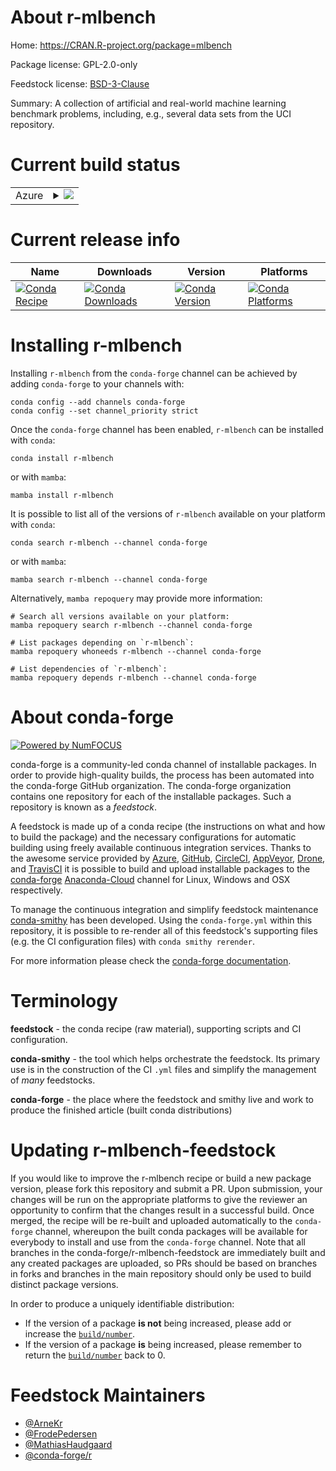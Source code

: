 About r-mlbench
===============

Home: https://CRAN.R-project.org/package=mlbench

Package license: GPL-2.0-only

Feedstock license: [BSD-3-Clause](https://github.com/conda-forge/r-mlbench-feedstock/blob/main/LICENSE.txt)

Summary: A collection of artificial and real-world machine learning benchmark problems, including, e.g., several data sets from the UCI repository.

Current build status
====================


<table>
    
  <tr>
    <td>Azure</td>
    <td>
      <details>
        <summary>
          <a href="https://dev.azure.com/conda-forge/feedstock-builds/_build/latest?definitionId=1366&branchName=main">
            <img src="https://dev.azure.com/conda-forge/feedstock-builds/_apis/build/status/r-mlbench-feedstock?branchName=main">
          </a>
        </summary>
        <table>
          <thead><tr><th>Variant</th><th>Status</th></tr></thead>
          <tbody><tr>
              <td>linux_64_r_base4.1</td>
              <td>
                <a href="https://dev.azure.com/conda-forge/feedstock-builds/_build/latest?definitionId=1366&branchName=main">
                  <img src="https://dev.azure.com/conda-forge/feedstock-builds/_apis/build/status/r-mlbench-feedstock?branchName=main&jobName=linux&configuration=linux_64_r_base4.1" alt="variant">
                </a>
              </td>
            </tr><tr>
              <td>linux_64_r_base4.2</td>
              <td>
                <a href="https://dev.azure.com/conda-forge/feedstock-builds/_build/latest?definitionId=1366&branchName=main">
                  <img src="https://dev.azure.com/conda-forge/feedstock-builds/_apis/build/status/r-mlbench-feedstock?branchName=main&jobName=linux&configuration=linux_64_r_base4.2" alt="variant">
                </a>
              </td>
            </tr><tr>
              <td>osx_64_r_base4.1</td>
              <td>
                <a href="https://dev.azure.com/conda-forge/feedstock-builds/_build/latest?definitionId=1366&branchName=main">
                  <img src="https://dev.azure.com/conda-forge/feedstock-builds/_apis/build/status/r-mlbench-feedstock?branchName=main&jobName=osx&configuration=osx_64_r_base4.1" alt="variant">
                </a>
              </td>
            </tr><tr>
              <td>osx_64_r_base4.2</td>
              <td>
                <a href="https://dev.azure.com/conda-forge/feedstock-builds/_build/latest?definitionId=1366&branchName=main">
                  <img src="https://dev.azure.com/conda-forge/feedstock-builds/_apis/build/status/r-mlbench-feedstock?branchName=main&jobName=osx&configuration=osx_64_r_base4.2" alt="variant">
                </a>
              </td>
            </tr><tr>
              <td>win_64</td>
              <td>
                <a href="https://dev.azure.com/conda-forge/feedstock-builds/_build/latest?definitionId=1366&branchName=main">
                  <img src="https://dev.azure.com/conda-forge/feedstock-builds/_apis/build/status/r-mlbench-feedstock?branchName=main&jobName=win&configuration=win_64_" alt="variant">
                </a>
              </td>
            </tr>
          </tbody>
        </table>
      </details>
    </td>
  </tr>
</table>

Current release info
====================

| Name | Downloads | Version | Platforms |
| --- | --- | --- | --- |
| [![Conda Recipe](https://img.shields.io/badge/recipe-r--mlbench-green.svg)](https://anaconda.org/conda-forge/r-mlbench) | [![Conda Downloads](https://img.shields.io/conda/dn/conda-forge/r-mlbench.svg)](https://anaconda.org/conda-forge/r-mlbench) | [![Conda Version](https://img.shields.io/conda/vn/conda-forge/r-mlbench.svg)](https://anaconda.org/conda-forge/r-mlbench) | [![Conda Platforms](https://img.shields.io/conda/pn/conda-forge/r-mlbench.svg)](https://anaconda.org/conda-forge/r-mlbench) |

Installing r-mlbench
====================

Installing `r-mlbench` from the `conda-forge` channel can be achieved by adding `conda-forge` to your channels with:

```
conda config --add channels conda-forge
conda config --set channel_priority strict
```

Once the `conda-forge` channel has been enabled, `r-mlbench` can be installed with `conda`:

```
conda install r-mlbench
```

or with `mamba`:

```
mamba install r-mlbench
```

It is possible to list all of the versions of `r-mlbench` available on your platform with `conda`:

```
conda search r-mlbench --channel conda-forge
```

or with `mamba`:

```
mamba search r-mlbench --channel conda-forge
```

Alternatively, `mamba repoquery` may provide more information:

```
# Search all versions available on your platform:
mamba repoquery search r-mlbench --channel conda-forge

# List packages depending on `r-mlbench`:
mamba repoquery whoneeds r-mlbench --channel conda-forge

# List dependencies of `r-mlbench`:
mamba repoquery depends r-mlbench --channel conda-forge
```


About conda-forge
=================

[![Powered by
NumFOCUS](https://img.shields.io/badge/powered%20by-NumFOCUS-orange.svg?style=flat&colorA=E1523D&colorB=007D8A)](https://numfocus.org)

conda-forge is a community-led conda channel of installable packages.
In order to provide high-quality builds, the process has been automated into the
conda-forge GitHub organization. The conda-forge organization contains one repository
for each of the installable packages. Such a repository is known as a *feedstock*.

A feedstock is made up of a conda recipe (the instructions on what and how to build
the package) and the necessary configurations for automatic building using freely
available continuous integration services. Thanks to the awesome service provided by
[Azure](https://azure.microsoft.com/en-us/services/devops/), [GitHub](https://github.com/),
[CircleCI](https://circleci.com/), [AppVeyor](https://www.appveyor.com/),
[Drone](https://cloud.drone.io/welcome), and [TravisCI](https://travis-ci.com/)
it is possible to build and upload installable packages to the
[conda-forge](https://anaconda.org/conda-forge) [Anaconda-Cloud](https://anaconda.org/)
channel for Linux, Windows and OSX respectively.

To manage the continuous integration and simplify feedstock maintenance
[conda-smithy](https://github.com/conda-forge/conda-smithy) has been developed.
Using the ``conda-forge.yml`` within this repository, it is possible to re-render all of
this feedstock's supporting files (e.g. the CI configuration files) with ``conda smithy rerender``.

For more information please check the [conda-forge documentation](https://conda-forge.org/docs/).

Terminology
===========

**feedstock** - the conda recipe (raw material), supporting scripts and CI configuration.

**conda-smithy** - the tool which helps orchestrate the feedstock.
                   Its primary use is in the construction of the CI ``.yml`` files
                   and simplify the management of *many* feedstocks.

**conda-forge** - the place where the feedstock and smithy live and work to
                  produce the finished article (built conda distributions)


Updating r-mlbench-feedstock
============================

If you would like to improve the r-mlbench recipe or build a new
package version, please fork this repository and submit a PR. Upon submission,
your changes will be run on the appropriate platforms to give the reviewer an
opportunity to confirm that the changes result in a successful build. Once
merged, the recipe will be re-built and uploaded automatically to the
`conda-forge` channel, whereupon the built conda packages will be available for
everybody to install and use from the `conda-forge` channel.
Note that all branches in the conda-forge/r-mlbench-feedstock are
immediately built and any created packages are uploaded, so PRs should be based
on branches in forks and branches in the main repository should only be used to
build distinct package versions.

In order to produce a uniquely identifiable distribution:
 * If the version of a package **is not** being increased, please add or increase
   the [``build/number``](https://docs.conda.io/projects/conda-build/en/latest/resources/define-metadata.html#build-number-and-string).
 * If the version of a package **is** being increased, please remember to return
   the [``build/number``](https://docs.conda.io/projects/conda-build/en/latest/resources/define-metadata.html#build-number-and-string)
   back to 0.

Feedstock Maintainers
=====================

* [@ArneKr](https://github.com/ArneKr/)
* [@FrodePedersen](https://github.com/FrodePedersen/)
* [@MathiasHaudgaard](https://github.com/MathiasHaudgaard/)
* [@conda-forge/r](https://github.com/conda-forge/r/)

